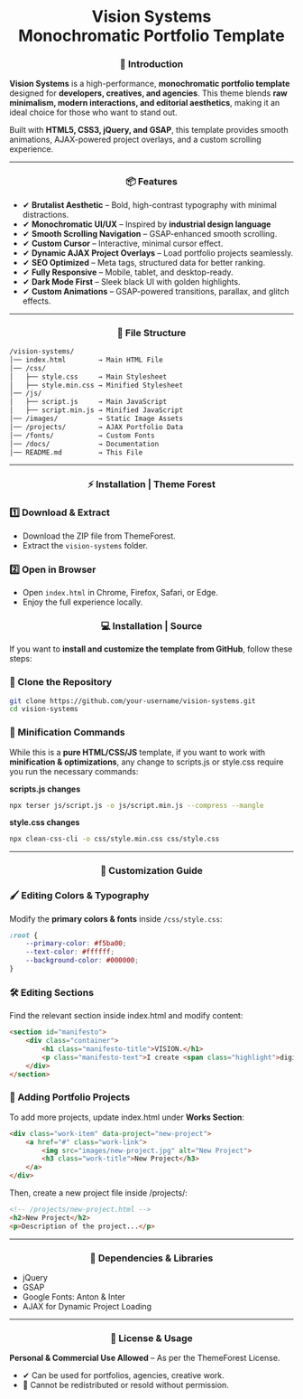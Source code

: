 <h1 align="center">Vision Systems <br/> Monochromatic Portfolio Template </h1>


<h3 align="center">🚀 Introduction</h3>

**Vision Systems** is a high-performance, **monochromatic portfolio template** designed for **developers, creatives, and agencies**. This theme blends **raw minimalism, modern interactions, and editorial aesthetics**, making it an ideal choice for those who want to stand out.

Built with **HTML5, CSS3, jQuery, and GSAP**, this template provides smooth animations, AJAX-powered project overlays, and a custom scrolling experience.

---

<h3 align="center">📦 Features</h1>

- ✔ **Brutalist Aesthetic** – Bold, high-contrast typography with minimal distractions.
- ✔ **Monochromatic UI/UX** – Inspired by **industrial design language**
- ✔ **Smooth Scrolling Navigation** – GSAP-enhanced smooth scrolling.
- ✔ **Custom Cursor** – Interactive, minimal cursor effect.
- ✔ **Dynamic AJAX Project Overlays** – Load portfolio projects seamlessly.
- ✔ **SEO Optimized** – Meta tags, structured data for better ranking.
- ✔ **Fully Responsive** – Mobile, tablet, and desktop-ready.
- ✔ **Dark Mode First** – Sleek black UI with golden highlights.
- ✔ **Custom Animations** – GSAP-powered transitions, parallax, and glitch effects.

---

<h3 align="center">📂 File Structure</h3>

```bash
/vision-systems/
│── index.html        → Main HTML File
│── /css/
│   ├── style.css     → Main Stylesheet
│   ├── style.min.css → Minified Stylesheet
│── /js/
│   ├── script.js     → Main JavaScript
│   ├── script.min.js → Minified JavaScript
│── /images/          → Static Image Assets
│── /projects/        → AJAX Portfolio Data
│── /fonts/           → Custom Fonts
│── /docs/            → Documentation
│── README.md         → This File
```

---

<h3 align="center">⚡ Installation | Theme Forest</h1>

### **1️⃣ Download & Extract**
- Download the ZIP file from ThemeForest.
- Extract the `vision-systems` folder.

### **2️⃣ Open in Browser**
- Open `index.html` in Chrome, Firefox, Safari, or Edge.
- Enjoy the full experience locally.



<h3 align="center">💻 Installation | Source</h1>

If you want to **install and customize the template from GitHub**, follow these steps:

### **🔹 Clone the Repository**
```bash
git clone https://github.com/your-username/vision-systems.git
cd vision-systems
```

### **🔹 Minification Commands**
While this is a **pure HTML/CSS/JS** template, if you want to work with **minification & optimizations**, any change to scripts.js or style.css require  you run the necessary commands:

**scripts.js changes**

```bash
npx terser js/script.js -o js/script.min.js --compress --mangle
```

**style.css changes**

```bash
npx clean-css-cli -o css/style.min.css css/style.css
```

---

<h3 align="center">🎨 Customization Guide</h3>

### **🖌️ Editing Colors & Typography**
Modify the **primary colors & fonts** inside `/css/style.css`:
```css
:root {
    --primary-color: #f5ba00;
    --text-color: #ffffff;
    --background-color: #000000;
}
```

### **🛠 Editing Sections**

Find the relevant section inside index.html and modify content:

```html
<section id="manifesto">
    <div class="container">
        <h1 class="manifesto-title">VISION.</h1>
        <p class="manifesto-text">I create <span class="highlight">digital experiences</span> that disrupt conventions.</p>
    </div>
</section>
```

### **📜 Adding Portfolio Projects**

To add more projects, update index.html under **Works Section**:
```html
<div class="work-item" data-project="new-project">
    <a href="#" class="work-link">
        <img src="images/new-project.jpg" alt="New Project">
        <h3 class="work-title">New Project</h3>
    </a>
</div>
```

Then, create a new project file inside /projects/:
```html
<!-- /projects/new-project.html -->
<h2>New Project</h2>
<p>Description of the project...</p>
```
---

<h3 align="center">🔌 Dependencies & Libraries</h3>

- jQuery
- GSAP
- Google Fonts: Anton & Inter
- AJAX for Dynamic Project Loading

---

<h3 align="center">📄 License & Usage</h3>

**Personal & Commercial Use Allowed** – As per the ThemeForest License.
- ✔ Can be used for portfolios, agencies, creative work.
- 🚫 Cannot be redistributed or resold without permission.
